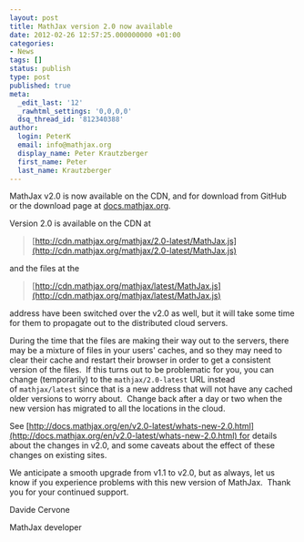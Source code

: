 ```yaml
---
layout: post
title: MathJax version 2.0 now available
date: 2012-02-26 12:57:25.000000000 +01:00
categories:
- News
tags: []
status: publish
type: post
published: true
meta:
  _edit_last: '12'
  _rawhtml_settings: '0,0,0,0'
  dsq_thread_id: '812340388'
author:
  login: PeterK
  email: info@mathjax.org
  display_name: Peter Krautzberger
  first_name: Peter
  last_name: Krautzberger
---
```


MathJax v2.0 is now available on the CDN, and for download from GitHub or the download page at [docs.mathjax.org](http://docs.mathjax.org/en/latest/installation.html).

Version 2.0 is available on the CDN at

> [http://cdn.mathjax.org/mathjax/2.0-latest/MathJax.js](http://cdn.mathjax.org/mathjax/2.0-latest/MathJax.js)

and the files at the

> [http://cdn.mathjax.org/mathjax/latest/MathJax.js](http://cdn.mathjax.org/mathjax/latest/MathJax.js)

address have been switched over the v2.0 as well, but it will take some time for them to propagate out to the distributed cloud servers.

During the time that the files are making their way out to the servers, there may be a mixture of files in your users' caches, and so they may need to clear their cache and restart their browser in order to get a consistent version of the files.  If this turns out to be problematic for you, you can change (temporarily) to the `mathjax/2.0-latest` URL instead of `mathjax/latest` since that is a new address that will not have any cached older versions to worry about.  Change back after a day or two when the new version has migrated to all the locations in the cloud.

See [http://docs.mathjax.org/en/v2.0-latest/whats-new-2.0.html](http://docs.mathjax.org/en/v2.0-latest/whats-new-2.0.html) for details about the changes in v2.0, and some caveats about the effect of these changes on existing sites.

We anticipate a smooth upgrade from v1.1 to v2.0, but as always, let us know if you experience problems with this new version of MathJax.  Thank you for your continued support.

Davide Cervone

MathJax developer
